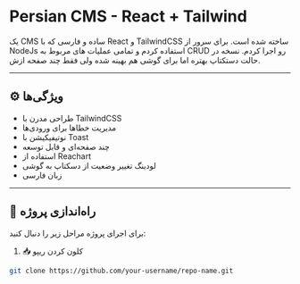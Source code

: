 # Persian CMS - React + Tailwind

یک CMS ساده و فارسی که با React و TailwindCSS ساخته شده است. برای سرور از NodeJs استفاده کردم و تمامی عملیات های مربوط به CRUD رو اجرا کردم. نسخه در حالت دستکتاپ بهتره اما برای گوشی هم بهینه شده ولی فقط چند صفحه ازش.

---

## ⚙️ ویژگی‌ها

- طراحی مدرن با TailwindCSS
- مدیریت خطاها برای ورودی‌ها
- نوتیفیکیشن با Toast
- چند صفحه‌ای و قابل توسعه
- استفاده از Reachart
- لودینگ تغییر وضعیت از دسکتاپ به گوشی
- زبان فارسی

---

## 🚀 راه‌اندازی پروژه

برای اجرای پروژه مراحل زیر را دنبال کنید:

1. 📥 کلون کردن ریپو

```bash
git clone https://github.com/your-username/repo-name.git
